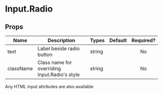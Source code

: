 # Input.Radio

## Props

| Name      | Description                                   | Types  | Default | Required? |
|-----------|-----------------------------------------------|--------|---------|:---------:|
| text      | Label beside radio button                     | string |         |     No    |
| className | Class name for overriding Input.Radio's style | string |         |     No    |

Any HTML input attributes are also available